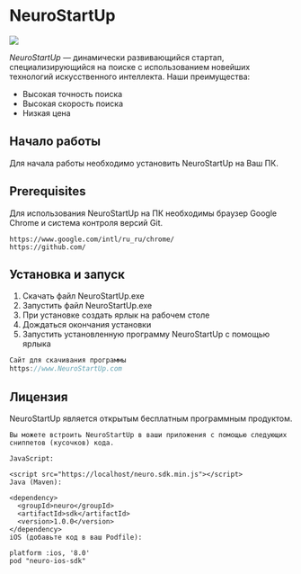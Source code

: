 # NeuroStartUp

![](https://camo.githubusercontent.com/c6727c717cad1e4820481abb87524f90782445c5/68747470733a2f2f692e696d6775722e636f6d2f495a4f525769492e706e67)

*NeuroStartUp* — динамически развивающийся стартап, специализирующийся на поиске с использованием новейших технологий искусственного интеллекта.
Наши преимущества:
* Высокая точность поиска
* Высокая скорость поиска
* Низкая цена
## Начало работы
Для начала работы необходимо установить NeuroStartUp на Ваш ПК.
## Prerequisites
Для использования NeuroStartUp на ПК необходимы браузер Google Chrome и система контроля версий Git.
```
https://www.google.com/intl/ru_ru/chrome/
https://github.com/
```
## Установка и запуск
1. Скачать файл NeuroStartUp.exe
2. Запустить файл NeuroStartUp.exe
3. При установке создать ярлык на рабочем столе
4. Дождаться окончания установки
5. Запустить установленную программу NeuroStartUp с помощью ярлыка
```javascript
Сайт для скачивания программы
https://www.NeuroStartUp.com
```
## Лицензия

NeuroStartUp является открытым бесплатным программным продуктом.

```
Вы можете встроить NeuroStartUp в ваши приложения с помощью следующих сниппетов (кусочков) кода.

JavaScript:

<script src="https://localhost/neuro.sdk.min.js"></script>
Java (Maven):

<dependency>
  <groupId>neuro</groupId>
  <artifactId>sdk</artifactId>
  <version>1.0.0</version>
</dependency>
iOS (добавьте код в ваш Podfile):

platform :ios, '8.0'
pod "neuro-ios-sdk"
```